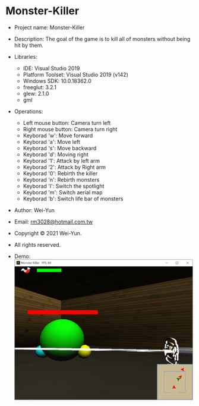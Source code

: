 # Monster-Killer
* Project name: Monster-Killer
* Description: The goal of the game is to kill all of monsters without being hit by them.
* Libraries:
  * IDE: Visual Studio 2019
  * Platform Toolset: Visual Studio 2019 (v142)
  * Windows SDK: 10.0.18362.0
  * freeglut: 3.2.1
  * glew: 2.1.0
  * gml
* Operations:
  * Left mouse button: Camera turn left
  * Right mouse button: Camera turn right
  * Keyborad 'w': Move forward
  * Keyborad 'a': Move left
  * Keyborad 's': Move backward
  * Keyborad 'd': Moving right
  * Keyborad '1': Attack by left arm
  * Keyborad '2': Attack by Right arm
  * Keyborad '0': Rebirth the killer
  * Keyborad 'n': Rebirth monsters
  * Keyborad 'l': Switch the spotlight
  * Keyborad 'm': Switch aerial map
  * Keyborad 'b': Switch life bar of monsters
* Author: Wei-Yun
* Email: rm3028@hotmail.com.tw
* Copyright © 2021 Wei-Yun.
* All rights reserved.

* Demo: 
  ![image](https://github.com/rm3028/Monster-Killer/blob/master/Monster-Killer-Demo.PNG)
  
